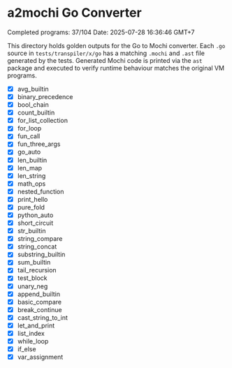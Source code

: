 # a2mochi Go Converter

Completed programs: 37/104
Date: 2025-07-28 16:36:46 GMT+7

This directory holds golden outputs for the Go to Mochi converter.
Each `.go` source in `tests/transpiler/x/go` has a matching `.mochi` and `.ast` file generated by the tests. Generated Mochi code is printed via the `ast` package and executed to verify runtime behaviour matches the original VM programs.
- [x] avg_builtin
- [x] binary_precedence
- [x] bool_chain
- [x] count_builtin
- [x] for_list_collection
- [x] for_loop
- [x] fun_call
- [x] fun_three_args
- [x] go_auto
- [x] len_builtin
- [x] len_map
- [x] len_string
- [x] math_ops
- [x] nested_function
- [x] print_hello
- [x] pure_fold
- [x] python_auto
- [x] short_circuit
- [x] str_builtin
- [x] string_compare
- [x] string_concat
- [x] substring_builtin
- [x] sum_builtin
- [x] tail_recursion
- [x] test_block
- [x] unary_neg
- [x] append_builtin
- [x] basic_compare
- [x] break_continue
- [x] cast_string_to_int
- [x] let_and_print
- [x] list_index
- [x] while_loop
- [x] if_else
- [x] var_assignment
